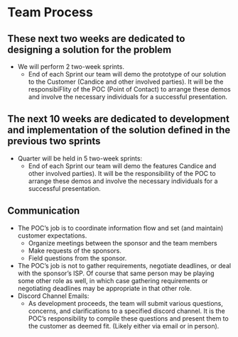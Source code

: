 # Team Process

## These next two weeks are dedicated to designing a solution for the problem

* We will perform 2 two-week sprints.
  * End of each Sprint our team will demo the prototype of our solution to the Customer (Candice and other involved parties). It will be the responsibiFlity of the POC (Point of Contact) to arrange these demos and involve the necessary individuals for a successful presentation.

## The next 10 weeks are dedicated to development and implementation of the solution defined in the previous two sprints

* Quarter will be held in 5 two-week sprints:
  * End of each Sprint our team will demo the features Candice and other involved parties). It will be the responsibility of the POC to arrange these demos and involve the necessary individuals for a successful presentation.

## Communication

* The POC’s job is to coordinate information flow and set (and maintain) customer expectations.
  * Organize meetings between the sponsor and the team members
  * Make requests of the sponsors.
  * Field questions from the sponsor.
* The POC’s job is not to gather requirements, negotiate deadlines, or deal with the sponsor’s ISP. Of course that same person may be playing some other role as well, in which case gathering requirements or negotiating deadlines may be appropriate in that other role.
* Discord Channel Emails:
  * As development proceeds, the team will submit various questions, concerns, and clarifications to a specified discord channel. It is the POC’s responsibility to compile these questions and present them to the customer as deemed fit. (Likely either via email or in person).
